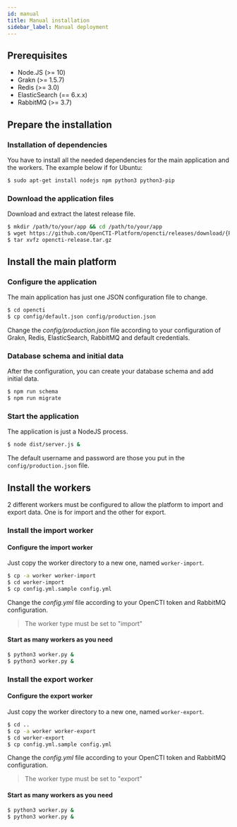 ```yaml
---
id: manual
title: Manual installation
sidebar_label: Manual deployment
---
```


## Prerequisites

- Node.JS (>= 10)
- Grakn (>= 1.5.7)
- Redis (>= 3.0)
- ElasticSearch (== 6.x.x)
- RabbitMQ (>= 3.7)


## Prepare the installation

### Installation of dependencies

You have to install all the needed dependencies for the main application and the workers. The example below if for Ubuntu:

```bash
$ sudo apt-get install nodejs npm python3 python3-pip
```

### Download the application files

Download and extract the latest release file.

```bash
$ mkdir /path/to/your/app && cd /path/to/your/app
$ wget https://github.com/OpenCTI-Platform/opencti/releases/download/{RELEASE_VERSION}/opencti-release.tar.gz
$ tar xvfz opencti-release.tar.gz
```

## Install the main platform

### Configure the application

The main application has just one JSON configuration file to change.

```bash
$ cd opencti
$ cp config/default.json config/production.json
```

Change the *config/production.json* file according to your configuration of Grakn, Redis, ElasticSearch, RabbitMQ and default credentials.

### Database schema and initial data

After the configuration, you can create your database schema and add initial data.

```bash
$ npm run schema
$ npm run migrate
```

### Start the application

The application is just a NodeJS process.

```bash
$ node dist/server.js &
```

The default username and password are those you put in the `config/production.json` file.

## Install the workers

2 different workers must be configured to allow the platform to import and export data. One is for import and the other for export.

### Install the import worker

#### Configure the import worker

Just copy the worker directory to a new one, named `worker-import`.

```bash
$ cp -a worker worker-import
$ cd worker-import
$ cp config.yml.sample config.yml
```

Change the *config.yml* file according to your OpenCTI token and RabbitMQ configuration.

> The worker type must be set to "import"

#### Start as many workers as you need
```bash
$ python3 worker.py &
$ python3 worker.py &
```

### Install the export worker

#### Configure the export worker

Just copy the worker directory to a new one, named `worker-export`.

```bash
$ cd ..
$ cp -a worker worker-export
$ cd worker-export
$ cp config.yml.sample config.yml
```

Change the *config.yml* file according to your OpenCTI token and RabbitMQ configuration.

> The worker type must be set to "export"

#### Start as many workers as you need
```bash
$ python3 worker.py &
$ python3 worker.py &
```